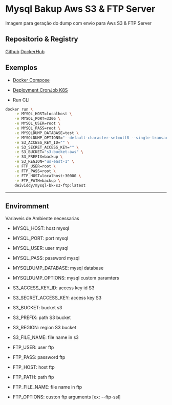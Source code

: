 # Mysql Bakup Aws S3 & FTP Server

Imagem para geração do dump com envio para Aws S3 & FTP Server

## Repositorio & Registry

[Github](https://github.com/deividdysousa/mysql-bk-s3-ftp)
[DockerHub](https://hub.docker.com/r/deividdy/mysql-bk-s3-ftp)

## Exemplos

- [Docker Compose](docker-compose.yml)
- [Deployment CronJob K8S](deployment.yml)

- Run CLI

```sh
docker run \
    -e MYSQL_HOST=localhost \
    -e MYSQL_PORT=3306 \
    -e MYSQL_USER=root \
    -e MYSQL_PASS=root \
    -e MYSQLDUMP_DATABASE=test \
    -e MYSQLDUMP_OPTIONS="--default-character-set=utf8 --single-transaction=TRUE" \
    -e S3_ACCESS_KEY_ID="" \
    -e S3_SECRET_ACCESS_KEY="" \
    -e S3_BUCKET="s3-bucket-aws" \
    -e S3_PREFIX=backup \
    -e S3_REGION="us-east-1" \
    -e FTP_USER=root \
    -e FTP_PASS=root \
    -e FTP_HOST=localhost:30000 \
    -e FTP_PATH=backup \
    deividdy/mysql-bk-s3-ftp:latest
```

---

## Enviromment

Variaveis de Ambiente necessarias

- MYSQL_HOST: host mysql
- MYSQL_PORT: port mysql
- MYSQL_USER: user mysql
- MYSQL_PASS: password mysql
- MYSQLDUMP_DATABASE: mysql database
- MYSQLDUMP_OPTIONS: mysql custom paramters

- S3_ACCESS_KEY_ID: access key id S3
- S3_SECRET_ACCESS_KEY: access key S3
- S3_BUCKET: bucket s3
- S3_PREFIX: path S3 bucket
- S3_REGION: region S3 bucket
- S3_FILE_NAME: file name in s3

- FTP_USER: user ftp
- FTP_PASS: password ftp
- FTP_HOST: host ftp
- FTP_PATH: path ftp
- FTP_FILE_NAME: file name in ftp
- FTP_OPTIONS: custon ftp arguments [ex: --ftp-ssl]
